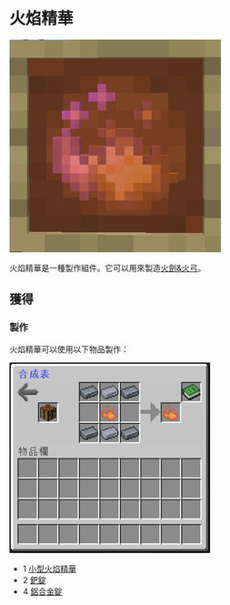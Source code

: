 # 火焰精華

![](<../../.gitbook/assets/image (112).png>)



火焰精華是一種製作組件。它可以用來製造[火劍&火弓](fire-set.md)。

## 獲得

### 製作

火焰精華可以使用以下物品製作：

![](<../../.gitbook/assets/image (114).png>)

* 1 [小型火焰精華](small-fire-essence.md)
* 2 [鈀錠](../../item/palladium-ingot.md)
* 4 [鋁合金錠](../../item/aluminium-alloy-ingot.md)

